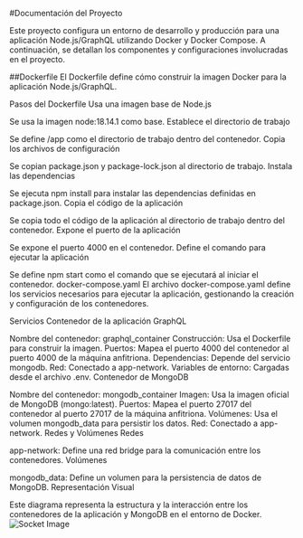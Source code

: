 #Documentación del Proyecto

Este proyecto configura un entorno de desarrollo y producción para una aplicación Node.js/GraphQL utilizando Docker y Docker Compose. A continuación, 
se detallan los componentes y configuraciones involucradas en el proyecto.

##Dockerfile
El Dockerfile define cómo construir la imagen Docker para la aplicación Node.js/GraphQL.

Pasos del Dockerfile
Usa una imagen base de Node.js

Se usa la imagen node:18.14.1 como base.
Establece el directorio de trabajo

Se define /app como el directorio de trabajo dentro del contenedor.
Copia los archivos de configuración

Se copian package.json y package-lock.json al directorio de trabajo.
Instala las dependencias

Se ejecuta npm install para instalar las dependencias definidas en package.json.
Copia el código de la aplicación

Se copia todo el código de la aplicación al directorio de trabajo dentro del contenedor.
Expone el puerto de la aplicación

Se expone el puerto 4000 en el contenedor.
Define el comando para ejecutar la aplicación

Se define npm start como el comando que se ejecutará al iniciar el contenedor.
docker-compose.yaml
El archivo docker-compose.yaml define los servicios necesarios para ejecutar la aplicación, gestionando la creación y configuración de los contenedores.

Servicios
Contenedor de la aplicación GraphQL

Nombre del contenedor: graphql_container
Construcción: Usa el Dockerfile para construir la imagen.
Puertos: Mapea el puerto 4000 del contenedor al puerto 4000 de la máquina anfitriona.
Dependencias: Depende del servicio mongodb.
Red: Conectado a app-network.
Variables de entorno: Cargadas desde el archivo .env.
Contenedor de MongoDB

Nombre del contenedor: mongodb_container
Imagen: Usa la imagen oficial de MongoDB (mongo:latest).
Puertos: Mapea el puerto 27017 del contenedor al puerto 27017 de la máquina anfitriona.
Volúmenes: Usa el volumen mongodb_data para persistir los datos.
Red: Conectado a app-network.
Redes y Volúmenes
Redes

app-network: Define una red bridge para la comunicación entre los contenedores.
Volúmenes

mongodb_data: Define un volumen para la persistencia de datos de MongoDB.
Representación Visual

Este diagrama representa la estructura y la interacción entre los contenedores de la aplicación y MongoDB en el entorno de Docker.
![Socket Image](diagramasAppDistribuidas/Socket.png)
